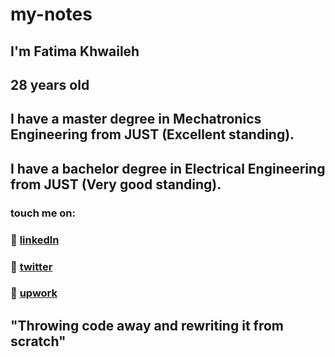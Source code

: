 # my-notes
 
## I'm Fatima Khwaileh
## 28 years old 
## I have a master degree in Mechatronics Engineering from JUST (Excellent standing).
## I have a bachelor degree in Electrical Engineering from JUST      (Very good standing).

### touch me on:
### :star2: [linkedln](https://www.linkedin.com/in/fatima-khwaileh-ba08b1103/)
### :star2: [twitter](https://twitter.com/FatimaKhwaileh)
### :star2: [upwork](https://www.upwork.com/freelancers/~013ff309ae0fec3a8d)

## "Throwing code away and rewriting it from scratch"

